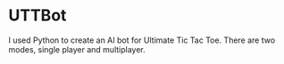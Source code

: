 # UTTBot
I used Python to create an AI bot for Ultimate Tic Tac Toe. There are two modes, single player and multiplayer. 
